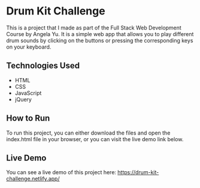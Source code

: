 # Drum Kit Challenge

This is a project that I made as part of the Full Stack Web Development Course by Angela Yu. It is a simple web app that allows you to play different drum sounds by clicking on the buttons or pressing the corresponding keys on your keyboard.

## Technologies Used

- HTML
- CSS
- JavaScript
- jQuery

## How to Run

To run this project, you can either download the files and open the index.html file in your browser, or you can visit the live demo link below.

## Live Demo

You can see a live demo of this project here: https://drum-kit-challenge.netlify.app/